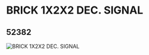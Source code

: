 # BRICK 1X2X2 DEC. SIGNAL
## 52382
![BRICK 1X2X2 DEC. SIGNAL](https://lc-www-live-s.legocdn.com/media/bricks/5/2/4257530.jpg)